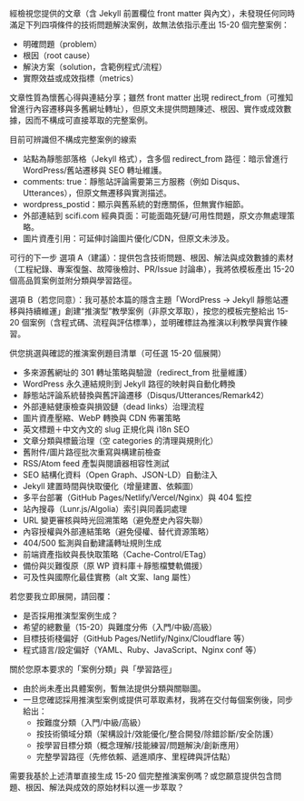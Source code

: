 經檢視您提供的文章（含 Jekyll 前置欄位 front matter 與內文），未發現任何同時滿足下列四項條件的技術問題解決案例，故無法依指示產出 15-20 個完整案例：
- 明確問題（problem）
- 根因（root cause）
- 解決方案（solution，含範例程式/流程）
- 實際效益或成效指標（metrics）

文章性質為懷舊心得與連結分享；雖然 front matter 出現 redirect_from（可推知曾進行內容遷移與多舊網址轉址），但原文未提供問題陳述、根因、實作或成效數據，因而不構成可直接萃取的完整案例。

目前可辨識但不構成完整案例的線索
- 站點為靜態部落格（Jekyll 格式），含多個 redirect_from 路徑：暗示曾進行 WordPress/舊站遷移與 SEO 轉址維護。
- comments: true：靜態站評論需要第三方服務（例如 Disqus、Utterances），但原文無遷移與實測描述。
- wordpress_postid：顯示與舊系統的對應關係，但無實作細節。
- 外部連結到 scifi.com 經典頁面：可能面臨死鏈/可用性問題，原文亦無處理策略。
- 圖片資產引用：可延伸討論圖片優化/CDN，但原文未涉及。

可行的下一步
選項 A（建議）：提供包含技術問題、根因、解法與成效數據的素材（工程紀錄、專案復盤、故障後檢討、PR/Issue 討論串），我將依模板產出 15-20 個高品質案例並附分類與學習路徑。

選項 B（若您同意）：我可基於本篇的隱含主題「WordPress → Jekyll 靜態站遷移與持續維運」創建“推演型”教學案例（非原文萃取），按您的模板完整給出 15-20 個案例（含程式碼、流程與評估標準），並明確標註為推演以利教學與實作練習。

供您挑選與確認的推演案例題目清單（可任選 15-20 個展開）
- 多來源舊網址的 301 轉址策略與驗證（redirect_from 批量維護）
- WordPress 永久連結規則到 Jekyll 路徑的映射與自動化轉換
- 靜態站評論系統替換與舊評論遷移（Disqus/Utterances/Remark42）
- 外部連結健康檢查與損毀鏈（dead links）治理流程
- 圖片資產壓縮、WebP 轉換與 CDN 佈署策略
- 英文標題＋中文內文的 slug 正規化與 i18n SEO
- 文章分類與標籤治理（空 categories 的清理與規則化）
- 舊附件/圖片路徑批次重寫與構建前檢查
- RSS/Atom feed 產製與閱讀器相容性測試
- SEO 結構化資料（Open Graph、JSON-LD）自動注入
- Jekyll 建置時間與快取優化（增量建置、依賴圖）
- 多平台部署（GitHub Pages/Netlify/Vercel/Nginx）與 404 監控
- 站內搜尋（Lunr.js/Algolia）索引與同義詞處理
- URL 變更審核與時光回溯策略（避免歷史內容失聯）
- 內容授權與外部連結策略（避免侵權、替代資源策略）
- 404/500 監測與自動建議轉址規則生成
- 前端資產指紋與長快取策略（Cache-Control/ETag）
- 備份與災難復原（原 WP 資料庫＋靜態檔雙軌備援）
- 可及性與國際化最佳實務（alt 文案、lang 屬性）

若您要我立即展開，請回覆：
- 是否採用推演型案例生成？
- 希望的總數量（15-20）與難度分佈（入門/中級/高級）
- 目標技術棧偏好（GitHub Pages/Netlify/Nginx/Cloudflare 等）
- 程式語言/設定偏好（YAML、Ruby、JavaScript、Nginx conf 等）

關於您原本要求的「案例分類」與「學習路徑」
- 由於尚未產出具體案例，暫無法提供分類與關聯圖。
- 一旦您確認採用推演型案例或提供可萃取素材，我將在交付每個案例後，同步給出：
  - 按難度分類（入門/中級/高級）
  - 按技術領域分類（架構設計/效能優化/整合開發/除錯診斷/安全防護）
  - 按學習目標分類（概念理解/技能練習/問題解決/創新應用）
  - 完整學習路徑（先修依賴、遞進順序、里程碑與評估點）

需要我基於上述清單直接生成 15-20 個完整推演案例嗎？或您願意提供包含問題、根因、解法與成效的原始材料以進一步萃取？